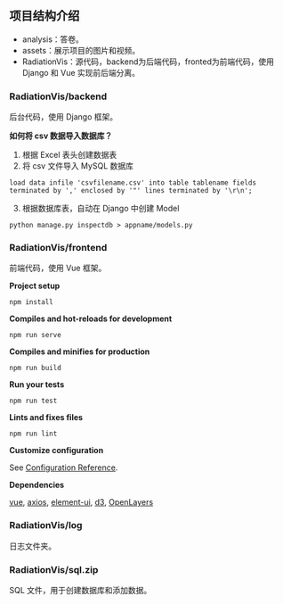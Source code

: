 ## 项目结构介绍
* analysis：答卷。
* assets：展示项目的图片和视频。
* RadiationVis：源代码，backend为后端代码，fronted为前端代码，使用 Django 和 Vue 实现前后端分离。

### RadiationVis/backend
后台代码，使用 Django 框架。

**如何将 csv 数据导入数据库？**

1. 根据 Excel 表头创建数据表
2. 将 csv 文件导入 MySQL 数据库
```
load data infile 'csvfilename.csv' into table tablename fields terminated by ',' enclosed by '"' lines terminated by '\r\n';
```
3. 根据数据库表，自动在 Django 中创建 Model
```
python manage.py inspectdb > appname/models.py
```

### RadiationVis/frontend
前端代码，使用 Vue 框架。

**Project setup**
```
npm install
```

**Compiles and hot-reloads for development**
```
npm run serve
```

**Compiles and minifies for production**
```
npm run build
```

**Run your tests**
```
npm run test
```

**Lints and fixes files**
```
npm run lint
```

**Customize configuration**

See [Configuration Reference](https://cli.vuejs.org/config/).


**Dependencies**

[vue](https://cn.vuejs.org/v2/guide/), [axios](https://www.kancloud.cn/yunye/axios/234845), [element-ui](http://element-cn.eleme.io/#/zh-CN), [d3](https://d3js.org/), [OpenLayers](https://openlayers.org/)

### RadiationVis/log
日志文件夹。

### RadiationVis/sql.zip
SQL 文件，用于创建数据库和添加数据。

